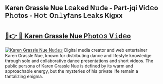 ## Karen Grassle Nue L𝚎a𝚔ed N𝚞𝚍e - Part-jqi Vi𝚍𝚎o P𝚑𝚘tos - H𝚘𝚝 O𝚗𝚕yf𝚊ns L𝚎a𝚔s Kigxx

# <h2><a href="http://kfesabt.oniu.top/?m=Karen+Grassle+Nue">🔗👉 🔴 Karen Grassle Nue P𝚑ot𝚘𝚜 V𝚒d𝚎o</a></h2>

[![Karen Grassle Nue Nu𝚍e𝚜](https://i.imgur.com/0qMVB7G.gif)](http://kfesabt.oniu.top/?m=Karen+Grassle+Nue)
Digital media creator and web entertainer Karen Grassle Nue, known for distributing dance and lifestyle knowledge through solo and collaborative dance presentations and short videos. The public persona of Karen Grassle Nue is defined by its warm and approachable energy, but the mysteries of his private life remain a tantalizing enigma.  
